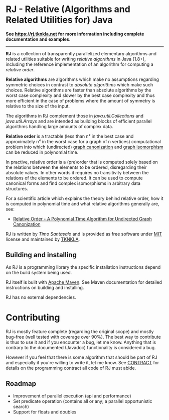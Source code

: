 RJ - Relative (Algorithms and Related Utilities for) Java
=========================================================

**See <https://rj.tknkla.net> for more information including complete documentation and examples.**

---

**RJ** is a collection of transparently parallelized elementary algorithms and related utilities suitable for writing *relative algorithms* in Java (1.8+), including the reference implementation of an algorithm for computing a *relative order*.

**Relative algorithms** are algorithms which make no assumptions regarding symmetric choices in contrast to *absolute algorithms* which make such choices. Relative algorithms are faster than absolute algorithms by the worst case complexity and slower by the best case complexity and thus more efficient in the case of problems where the amount of symmetry is relative to the size of the input.

The algorithms in RJ complement those in *java.util.Collections* and *java.util.Arrays* and are intended as building blocks of efficient parallel algorithms handling large amounts of complex data.

**Relative order** is a tractable (less than n² in the best case and approximately n⁴ in the worst case for a graph of n vertices) computational problem into which (undirected) [graph canonization](https://en.wikipedia.org/wiki/Graph_canonization) and [graph isomorphism](https://en.wikipedia.org/wiki/Graph_isomorphism) can be reduced in polynomial time.

In practive, relative order is a (pre)order that is computed solely based on the relations between the elements to be ordered, disregarding their absolute values. In other words it requires no transitivity between the relations of the elements to be ordered. It can be used to compute canonical forms and find complex isomorphisms in arbitrary data structures.

For a scientific article which explains the theory behind relative order, how it is computed in polynomial time and what relative algorithms generally are, see:

- [Relative Order - A Polynomial Time Algorithm for Undirected Graph Canonization](https://tknkla.com/l/relative_order)
 
RJ is written by *Timo Santasalo* and is provided as free software under [MIT](https://mit-license.org) license and maintained by [TKNKLA](https://tknkla.com).

## Building and installing

As RJ is a programming library the specific installation instructions depend on the build system being used.

RJ itself is built with [Apache Maven](https://maven.apache.org). See Maven documentation for detailed instructions on building and installing.

RJ has no external dependencies.

# Contributing

RJ is mostly feature complete (regarding the original scope) and mostly bug-free (well tested with coverage over 90%). The best way to contribute is thus to use it and if you encounter a bug, let me know. Anything that is contrary to the documented (Javadoc) functionality is considered a bug.

However if you feel that there is some algorithm that should be part of RJ and especially if you're willing to write it, let me know. See [CONTRACT](CONTRACT.md) for details on the programming contract all code of RJ must abide.

## Roadmap

- Improvement of parallel execution (api and performance)
- Set predicate operation (contains all or any; a parallel opportunistic search)
- Support for floats and doubles
